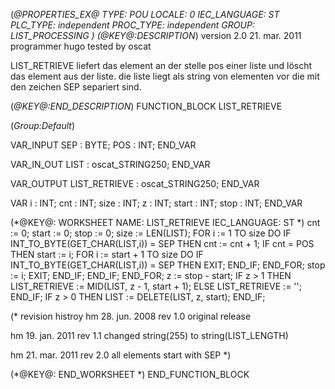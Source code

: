 (*@PROPERTIES_EX@
TYPE: POU
LOCALE: 0
IEC_LANGUAGE: ST
PLC_TYPE: independent
PROC_TYPE: independent
GROUP: LIST_PROCESSING
*)
(*@KEY@:DESCRIPTION*)
version 2.0		21. mar. 2011
programmer 	    hugo
tested by		oscat

LIST_RETRIEVE liefert das element an der stelle pos einer liste und löscht das element aus der liste.
die liste liegt als string von elementen vor die mit den zeichen SEP separiert sind.

(*@KEY@:END_DESCRIPTION*)
FUNCTION_BLOCK LIST_RETRIEVE

(*Group:Default*)


VAR_INPUT
	SEP :	BYTE;
	POS :	INT;
END_VAR


VAR_IN_OUT
	LIST :	oscat_STRING250;
END_VAR


VAR_OUTPUT
	LIST_RETRIEVE :	oscat_STRING250;
END_VAR


VAR
	i :	INT;
	cnt :	INT;
	size :	INT;
	z :	INT;
	start :	INT;
	stop :	INT;
END_VAR


(*@KEY@: WORKSHEET
NAME: LIST_RETRIEVE
IEC_LANGUAGE: ST
*)
cnt := 0;
start := 0;
stop := 0;
size := LEN(LIST);
FOR i := 1 TO size DO
	IF INT_TO_BYTE(GET_CHAR(LIST,i)) = SEP THEN
		cnt := cnt + 1;
		IF cnt = POS THEN
			start := i;
			FOR i := start + 1 TO size DO
                IF INT_TO_BYTE(GET_CHAR(LIST,i)) = SEP THEN EXIT; END_IF;
			END_FOR;
			stop := i;
			EXIT;
		END_IF;
	END_IF;
END_FOR;
z := stop - start;
IF z > 1 THEN
	LIST_RETRIEVE := MID(LIST, z - 1, start + 1);
ELSE
	LIST_RETRIEVE := '';
END_IF;
IF z > 0 THEN
	LIST := DELETE(LIST, z, start);
END_IF;

(* revision histroy
hm	28. jun. 2008	rev 1.0
	original release

hm	19. jan. 2011	rev 1.1
	changed string(255) to string(LIST_LENGTH)

hm	21. mar. 2011	rev 2.0
	all elements start with SEP
*)	

(*@KEY@: END_WORKSHEET *)
END_FUNCTION_BLOCK

